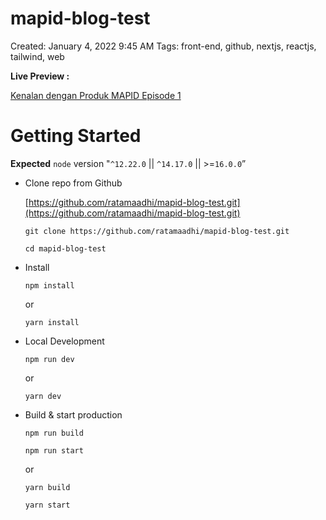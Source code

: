# mapid-blog-test

Created: January 4, 2022 9:45 AM
Tags: front-end, github, nextjs, reactjs, tailwind, web

**Live Preview :** 

[Kenalan dengan Produk MAPID Episode 1](https://mapid-blog-test.vercel.app/)

# Getting Started

**Expected** `node` version "`^12.22.0` || `^14.17.0` || >=`16.0.0`”

- Clone repo from Github
    
    [https://github.com/ratamaadhi/mapid-blog-test.git](https://github.com/ratamaadhi/mapid-blog-test.git)
    
    `git clone https://github.com/ratamaadhi/mapid-blog-test.git`
    
    `cd mapid-blog-test`
    
- Install
    
    `npm install`
    
    or
    
    `yarn install`
    
- Local Development
    
    `npm run dev`
    
    or
    
    `yarn dev`
    
- Build & start production
    
    `npm run build`
    
    `npm run start`
    
    or
    
    `yarn build`
    
    `yarn start`